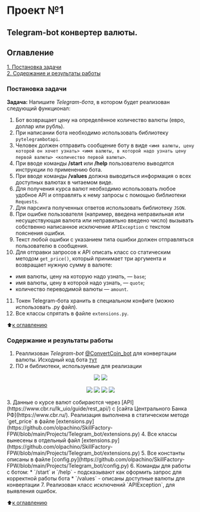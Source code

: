 # Проект №1   
## Telegram-bot конвертер валюты. 

## Оглавление  
[1. Постановка задачи](https://github.com/olpachino/Project_BGG_rating/blob/master/README.md#Постановка-задачи)  
[2. Содержание и результаты работы](https://github.com/olpachino/Project_BGG_rating/blob/master/README.md#Содержание-и-результаты-работы)   

### Постановка задачи  

**Задача:** Напишите _Telegram-бота_, в котором будет реализован следующий функционал:

1. Бот возвращает цену на определённое количество валюты (евро, доллар или рубль). 
2. При написании бота необходимо использовать библиотеку `pytelegrambotapi`. 
3. Человек должен отправить сообщение боту в виде `<имя валюты, цену которой он хочет узнать> <имя валюты, в которой надо узнать цену первой валюты> <количество первой валюты>`. 
4. При вводе команды **/start** или **/help** пользователю выводятся инструкции по применению бота. 
5. При вводе команды **/values** должна выводиться информация о всех доступных валютах в читаемом виде. 
6. Для получения курса валют необходимо использовать любое удобное API и отправлять к нему запросы с помощью библиотеки `Requests`. 
7. Для парсинга полученных ответов использовать библиотеку `JSON`. 
8. При ошибке пользователя (например, введена неправильная или несуществующая валюта или неправильно введено число) вызывать собственно написанное исключение `APIException` с текстом пояснения ошибки. 
9. Текст любой ошибки с указанием типа ошибки должен отправляться пользователю в сообщения. 
10. Для отправки запросов к API описать класс со статическим методом `get_price()`, который принимает три аргумента и возвращает нужную сумму в валюте: 
 - имя валюты, цену на которую надо узнать, — `base`;
 - имя валюты, цену в которой надо узнать, — `quote`; 
 - количество переводимой валюты — `amount`. 
11. Токен Telegram-бота хранить в специальном конфиге (можно использовать .py файл). 
12. Все классы спрятать в файле `extensions.py`.
  
:arrow_up:[к оглавлению](https://github.com/olpachino/Project_BGG_rating/blob/master/README.md#Оглавление)

### Содержание и результаты работы
1. Реаллизован _Telegram-bot_ [@ConvertCoin_bot](https://t.me/ConvertCoin_bot) для конвертации валюты. Исходный код бота [тут](https://github.com/olpachino/SkillFactory-FPW/blob/main/Projects/Telegram_bot/CoinConvert_bot.py)
2. ПО и библиотеки, используемые для реализации  
<p align="center">
<img src="https://img.shields.io/badge/Visual Studio Code- -blue.svg">    <img src="https://img.shields.io/badge/Telegram- -blue.svg">
</p>
<p align="center">
<img src="https://img.shields.io/badge/python-3.9.13-green.svg">    <img src="https://img.shields.io/badge/pyTelegramBotAPI-4.9.0-green.svg">    <img src="https://img.shields.io/badge/requests-2.28.1-green.svg">    <img src="https://img.shields.io/badge/JSON-1.3.0-green.svg">
 </p>
3. Данные о курсе валют собираются через [API](https://www.cbr.ru/lk_uio/guide/rest_api/) с [сайта Центрального Банка РФ](https://www.cbr.ru/). Реализация выполнена в статическом методе `get_price` в файле [extensions.py](https://github.com/olpachino/SkillFactory-FPW/blob/main/Projects/Telegram_bot/extensions.py)
4. Все классы вынесены в отдельный файл [extensions.py](https://github.com/olpachino/SkillFactory-FPW/blob/main/Projects/Telegram_bot/extensions.py)
5. Все константы описаны в файле [config.py](https://github.com/olpachino/SkillFactory-FPW/blob/main/Projects/Telegram_bot/config.py)
6. Команды для работы с ботом:
    * `/start` и `/help` - подсказывают как оформить запрос для корректной работы бота
    * `/values` - описаны доступные валюты для конвертации
7. Реализован класс исключений `APIException`, для выявления ошибок.

:arrow_up:[к оглавлению](https://github.com/olpachino/Project_BGG_rating/blob/master/README.md#Оглавление)
